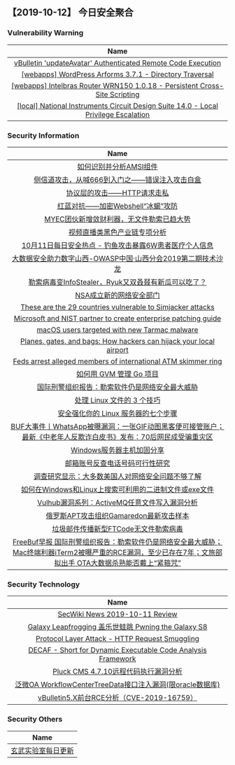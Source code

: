 
 ##   【2019-10-12】 今日安全聚合


###  						       							Vulnerability Warning

|                             Name                             |
| :----------------------------------------------------------: |
|[vBulletin 'updateAvatar' Authenticated Remote Code Execution](https://www.seebug.org/vuldb/ssvid-98084)|
|[[webapps] WordPress Arforms 3.7.1 - Directory Traversal](https://www.exploit-db.com/exploits/47492)|
|[[webapps] Intelbras Router WRN150 1.0.18 - Persistent Cross-Site Scripting](https://www.exploit-db.com/exploits/47491)|
|[[local] National Instruments Circuit Design Suite 14.0 - Local Privilege Escalation](https://www.exploit-db.com/exploits/47490)|

### 						        							Security Information
|                             Name                                    |
| :----------------------------------------------------------: |
|[如何识别并分析AMSI组件](https://www.anquanke.com/post/id/187916)|
|[侧信道攻击，从喊666到入门之——错误注入攻击白盒](https://www.anquanke.com/post/id/188340)|
|[协议层的攻击——HTTP请求走私](https://www.anquanke.com/post/id/188293)|
|[红蓝对抗——加密Webshell“冰蝎”攻防](https://www.anquanke.com/post/id/187874)|
|[MYEC团伙新增敛财利器，无文件勒索已趋大势](https://www.anquanke.com/post/id/188287)|
|[视频直播类黑色产业链专项分析](https://www.anquanke.com/post/id/188213)|
|[10月11日每日安全热点 - 钓鱼攻击暴露6W患者医疗个人信息](https://www.anquanke.com/post/id/188337)|
|[大数据安全助力数字山西-OWASP中国·山西分会2019第二期技术沙龙](https://www.secpulse.com/archives/115284.html)|
|[勒索病毒变InfoStealer，Ryuk又双叒叕有新瓜可以吃了？](https://www.secpulse.com/archives/115257.html)|
|[NSA成立新的网络安全部门](https://www.secpulse.com/archives/115219.html)|
|[These are the 29 countries vulnerable to Simjacker attacks](https://www.zdnet.com/article/these-are-the-29-countries-vulnerable-to-simjacker-attacks/#ftag=RSSbaffb68)|
|[Microsoft and NIST partner to create enterprise patching guide](https://www.zdnet.com/article/microsoft-and-nist-partner-to-create-enterprise-patching-guide/#ftag=RSSbaffb68)|
|[macOS users targeted with new Tarmac malware](https://www.zdnet.com/article/macos-users-targeted-with-new-tarmac-malware/#ftag=RSSbaffb68)|
|[Planes, gates, and bags: How hackers can hijack your local airport](https://www.zdnet.com/article/planes-gates-and-bags-how-hackers-can-hijack-your-local-airport/#ftag=RSSbaffb68)|
|[Feds arrest alleged members of international ATM skimmer ring](https://www.zdnet.com/article/feds-arrest-alleged-members-of-international-atm-skimmer-ring/#ftag=RSSbaffb68)|
|[如何用 GVM 管理 Go 项目](https://linux.cn/article-11447-1.html?utm_source=rss&utm_medium=rss)|
|[国际刑警组织报告：勒索软件仍是网络安全最大威胁](https://linux.cn/article-11446-1.html?utm_source=rss&utm_medium=rss)|
|[处理 Linux 文件的 3 个技巧](https://linux.cn/article-11445-1.html?utm_source=rss&utm_medium=rss)|
|[安全强化你的 Linux 服务器的七个步骤](https://linux.cn/article-11444-1.html?utm_source=rss&utm_medium=rss)|
|[BUF大事件丨WhatsApp被曝漏洞：一张GIF动图黑客便可接管账户；最新《中老年人反欺诈白皮书》发布：70后网民成受骗重灾区](https://www.freebuf.com/news/216260.html)|
|[Windows服务器主机加固分享](https://www.freebuf.com/articles/system/215787.html)|
|[邮箱账号反查电话号码可行性研究](https://www.freebuf.com/articles/others-articles/215097.html)|
|[调查研究显示：大多数美国人对网络安全问题不够了解](https://www.freebuf.com/news/216368.html)|
|[如何在Windows和Linux上搜索可利用的二进制文件或exe文件](https://www.freebuf.com/sectool/214286.html)|
|[Vulhub漏洞系列：ActiveMQ任意文件写入漏洞分析](https://www.freebuf.com/vuls/213760.html)|
|[俄罗斯APT攻击组织Gamaredon最新攻击样本](https://www.freebuf.com/articles/system/215126.html)|
|[垃圾邮件传播新型FTCode无文件勒索病毒](https://www.freebuf.com/articles/system/215888.html)|
|[FreeBuf早报  国际刑警组织报告：勒索软件仍是网络安全最大威胁；Mac终端利器iTerm2被曝严重的RCE漏洞，至少已存在7年；文旅部拟出手 OTA大数据杀熟能否戴上“紧箍咒”](https://www.freebuf.com/news/216320.html)|

### 						        							Security  Technology
|                             Name                                    |
| :----------------------------------------------------------: |
|[SecWiki News 2019-10-11 Review](http://www.sec-wiki.com/?2019-10-11)|
|[Galaxy Leapfrogging 盖乐世蛙跳 Pwning the Galaxy S8](https://paper.seebug.org/1050/)|
|[Protocol Layer Attack - HTTP Request Smuggling](https://paper.seebug.org/1049/)|
|[DECAF - Short for Dynamic Executable Code Analysis Framework](http://www.kitploit.com/2019/10/decaf-short-for-dynamic-executable-code.html)|
|[Pluck CMS 4.7.10远程代码执行漏洞分析](http://xz.aliyun.com/t/6486)|
|[泛微OA WorkflowCenterTreeData接口注入漏洞(限oracle数据库)](http://xz.aliyun.com/t/6531)|
|[vBulletin5.X前台RCE分析（CVE-2019-16759）](http://xz.aliyun.com/t/6495)|

### 						        							Security  Others
|                             Name                                    |
| :----------------------------------------------------------: |
|[玄武实验室每日更新](https://weibo.com/p/1006065582522936/wenzhang?from=page_100606_profile&wvr=6&mod=wenzhangmore)|

